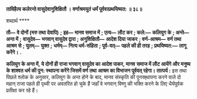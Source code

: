 **ताविहैत्य कलेरन्ते वासुदेवानुशिक्षितौ ।** **वर्णाश्रमयुतं धर्मं पूर्ववत्प्रथयिष्यत: ॥ ३८॥** 

शब्दार्थ **** 

**तौ—** **वे दोनों (मरु तथा देवापि)** **; इह—** **मानव समाज में** **; एत्य—** **लौट कर** **; कले:—** **कलियुग के** **; अन्ते—** **अन्त में** **;** **वासुदेव—** **भगवान् वासुदेव द्वारा** **; अनुशिक्षितौ—** **आदेश दिया जाकर** **; वर्ण-आश्रम—** **वर्ण तथा आश्रम से** **; युतम्—** **युक्त** **;** **धर्मम्—** **नित्य धर्म-संहिता** **; पूर्व-वत्—** **पहले की ही तरह** **; प्रथयिष्यत:—** **लागू करेंगे।** **.** 

**कलियुग के अन्त में, ये दोनों ही राजा भगवान् वासुदेव का आदेश पाकर, मानव** **समाज में लौट आयेंगे और मनुष्य के शाश्वत धर्म की पुन: स्थापना करेंगे जिसमें वर्ण तथा** **आश्रम का विभाजन पूर्ववत् रहेगा।** **तात्पर्य :** इस तथा पिछले श्लोक के अनुसार, कलियुग के अन्त होने के बाद, मानव संस्कृति की पुनस्र्थापना करने वाले दो महान् राजा पहले ही पृथ्वी पर अवतरित हो चुके हैं जहाँ वे भगवान् विष्णु की भक्ति करने के लिए धैर्यपूर्वक प्रतीक्षा कर रहे हैं।  